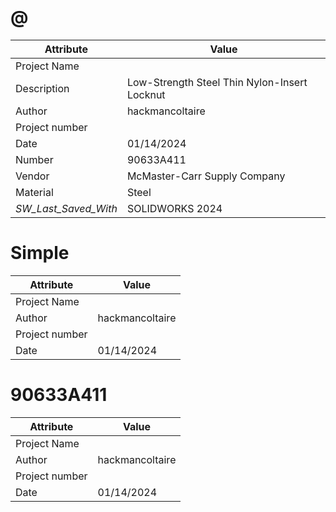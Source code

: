 # @
| Attribute | Value |
| ---  | ---     |
| Project Name |  |
| Description | Low-Strength Steel Thin Nylon-Insert Locknut |
| Author | hackmancoltaire |
| Project number |  |
| Date | 01/14/2024 |
| Number | 90633A411 |
| Vendor | McMaster-Carr Supply Company |
| Material | Steel |
| _SW_Last_Saved_With_ | SOLIDWORKS 2024 |
# Simple
| Attribute | Value |
| ---  | ---     |
| Project Name |  |
| Author | hackmancoltaire |
| Project number |  |
| Date | 01/14/2024 |
# 90633A411
| Attribute | Value |
| ---  | ---     |
| Project Name |  |
| Author | hackmancoltaire |
| Project number |  |
| Date | 01/14/2024 |
